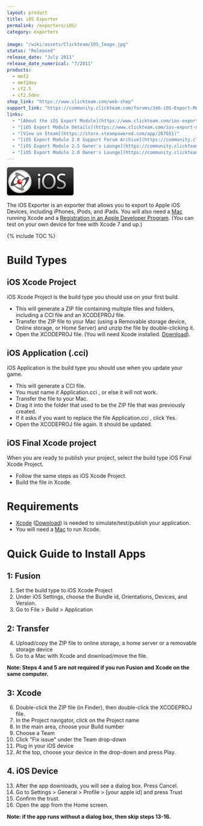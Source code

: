 ```yaml
---
layout: product
title: iOS Exporter
permalink: /exporters/iOS/
category: exporters

image: "/wiki/assets/Clickteam/IOS_Image.jpg"
status: "Released"
release_date: "July 2011"
release_date_numerical: "7/2011"
products:
  - mmf2
  - mmf2dev
  - cf2.5
  - cf2.5dev
shop_link: "https://www.clickteam.com/web-shop"
support_link: "https://community.clickteam.com/forums/346-iOS-Export-Module-2-5"
links:
  - "[About the iOS Export Module](https://www.clickteam.com/ios-export-module)"
  - "[iOS Export Module Details](https://www.clickteam.com/ios-export-module-details)"
  - "[View on Steam](https://store.steampowered.com/app/267651)"
  - "[iOS Export Module 2.0 Support Forum Archive](https://community.clickteam.com/forums/265-iOS-Export-Module-Version-2-0)"
  - "[iOS Export Module 2.5 Owner's Lounge](https://community.clickteam.com/forums/372-Owner-s-Lounge-iOS-(2-5) )"
  - "[iOS Export Module 2.0 Owner's Lounge](https://community.clickteam.com/forums/252-Owner-s-Lounge-iOS-Exporter)"
---
```


![](/wiki/assets/Clickteam/Fusion_IOS.png)

The iOS Exporter is an exporter that allows you to export to Apple iOS Devices, including iPhones, iPods, and iPads. You will also need a [Mac](https://apple.com/mac) running Xcode and a [Registration in an Apple Developer Program](https://developer.apple.com/programs). (You can test on your own device for free with Xcode 7 and up.)

{% include TOC %}

# Build Types

## iOS Xcode Project
iOS Xcode Project is the build type you should use on your first build.

* This will generate a ZIP file containing multiple files and folders, including a CCI file and an XCODEPROJ file.
* Transfer the ZIP file to your Mac (using a Removable storage device, Online storage, or Home Server) and unzip the file by double-clicking it.
* Open the XCODEPROJ file. (You will need Xcode installed. [Download](https://developer.apple.com/xcode/downloads)).

## iOS Application (.cci)
iOS Application is the build type you should use when you update your game.

* This will generate a CCI file.
* You must name it Application.cci , or else it will not work.
* Transfer the file to your Mac.
* Drag it into the folder that used to be the ZIP file that was previously created.
* If it asks if you want to replace the file Application.cci , click Yes.
* Open the XCODEPROJ file again. It should be updated.

## iOS Final Xcode project
When you are ready to publish your project, select the build type iOS Final Xcode Project.

* Follow the same steps as iOS Xcode Project.
* Build the file in Xcode.

# Requirements
* [Xcode](https://developer.apple.com/xcode) ([Download](https://developer.apple.com/xcode/downloads)) is needed to simulate/test/publish your application.
* You will need a [Mac](https://www.apple.com/mac) to run Xcode.

# Quick Guide to Install Apps

## 1: Fusion
1. Set the build type to iOS Xcode Project
2. Under iOS Settings, choose the Bundle id, Orientations, Devices, and Version.
3. Go to File > Build > Application

## 2: Transfer
4. Upload/copy the ZIP file to online storage, a home server or a removable storage device
5. Go to a Mac with Xcode and download/move the file.

**Note: Steps 4 and 5 are not required if you run Fusion and Xcode on the same computer.**

## 3: Xcode
6. Double-click the ZIP file (in Finder), then double-click the XCODEPROJ file.
7. In the Project navigator, click on the Project name
8. In the main area, choose your Build number
9. Choose a Team
10. Click "Fix issue" under the Team drop-down
11. Plug in your iOS device
12. At the top, choose your device in the drop-down and press Play.

## 4. iOS Device
13. After the app downloads, you will see a dialog box. Press Cancel.
14. Go to Settings > General > Profile > [your apple id] and press Trust
15. Confirm the trust.
16. Open the app from the Home screen.

**Note: if the app runs without a dialog box, then skip steps 13-16.**
